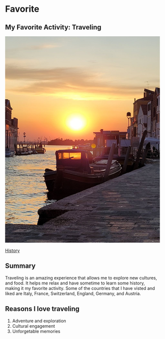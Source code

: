 # Favorite

## My Favorite Activity: Traveling
![Venice](Sunset.jpg)

[History](https://imagesofvenice.com/history-of-venice-timeline/)
## Summary
Traveling is an amazing experience that allows me to explore new cultures, and food. It helps me relax and have sometime to learn some history, making it my favorite activity. Some of the countries that I have visted and liked are Italy, France, Switzerland, England, Germany, and Austria.
## Reasons I love traveling
1. Adventure and exploration
2. Cultural engagement
3. Unforgetable memories
